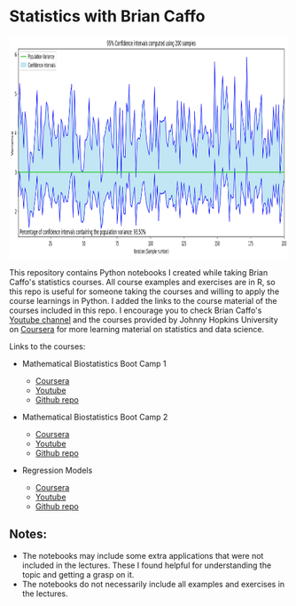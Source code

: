 # Statistics with Brian Caffo

<img src="https://github.com/YZouzou/statistics-with-bcaffo/blob/main/math_biostat_bootcamp1/img/CI_viz.png" width="800" height="400">


This repository contains Python notebooks I created while taking Brian Caffo's statistics courses. All course examples and exercises are in R, so this repo is useful for someone taking the courses and willing to apply the course learnings in Python. I added the links to the course material of the courses included in this repo. I encourage you to check Brian Caffo's [Youtube channel](https://www.youtube.com/c/BrianCaffo/playlists) and the courses provided by Johnny Hopkins University on [Coursera](https://www.coursera.org/) for more learning material on statistics and data science.

Links to the courses:
* Mathematical Biostatistics Boot Camp 1
    * [Coursera](https://www.coursera.org/learn/biostatistics)
    * [Youtube](https://www.youtube.com/playlist?list=PLpl-gQkQivXhk6qSyiNj51qamjAtZISJ-)
    * [Github repo](https://github.com/bcaffo/Caffo-Coursera)
    
* Mathematical Biostatistics Boot Camp 2
    * [Coursera](https://www.coursera.org/learn/biostatistics-2)
    * [Youtube](https://www.youtube.com/playlist?list=PLpl-gQkQivXhwOsKPQ4fbCBYOWjvdzrSM)
    * [Github repo](https://github.com/bcaffo/MathematicsBiostatisticsBootCamp2)
    
* Regression Models
    * [Coursera](https://www.coursera.org/learn/regression-models)
    * [Youtube](https://www.youtube.com/playlist?list=PLpl-gQkQivXjqHAJd2t-J_One_fYE55tC)
    * [Github repo](https://github.com/bcaffo/courses/tree/master/07_RegressionModels)
 
 
## Notes:
* The notebooks may include some extra applications that were not included in the lectures. These I found helpful for understanding the topic and getting a grasp on it.
* The notebooks do not necessarily include all examples and exercises in the lectures.
